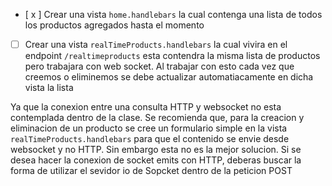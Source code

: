 - [ x ] Crear una vista ```home.handlebars``` la cual contenga una lista de todos los productos agregados hasta el momento

- [  ] Crear una vista ```realTimeProducts.handlebars``` la cual vivira en el endpoint ```/realtimeproducts``` esta contendra la misma lista de productos pero trabajara con web socket. Al trabajar con esto cada vez que creemos o eliminemos se debe actualizar automatiacamente en dicha vista la lista

Ya que la conexion entre una consulta HTTP y websocket no esta contemplada dentro de la clase. Se recomienda que, para la creacion y eliminacion de un producto se cree un formulario simple en la vista ```realTimeProducts.handlebars``` para que el contenido se envie desde websocket y no HTTP. Sin embargo esta no es la mejor solucion. Si se desea hacer la conexion de socket emits con HTTP, deberas buscar la forma de utilizar el sevidor io de Sopcket dentro de la peticion POST
